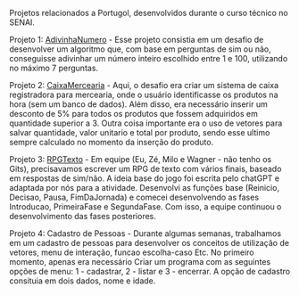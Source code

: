 Projetos relacionados a Portugol, desenvolvidos durante o curso técnico no SENAI.

Projeto 1: [AdivinhaNumero](https://github.com/siddigo/SENAI.Portugol/blob/main/AdivinhaNumero.por) - Esse projeto consistia em um desafio de desenvolver um algoritmo que, com base em perguntas de sim ou não, conseguisse adivinhar um número inteiro escolhido entre 1 e 100, utilizando no máximo 7 perguntas.

Projeto 2: [CaixaMercearia](https://github.com/siddigo/SENAI.Portugol/blob/main/CaixaMercearia.por) - Aqui, o desafio era criar um sistema de caixa registradora para mercearia, onde o usuário identificasse os produtos na hora (sem um banco de dados). Além disso, era necessário inserir um desconto de 5% para todos os produtos que fossem adquiridos em quantidade superior a 3. Outra coisa importante era o uso de vetores para salvar quantidade, valor unitario e total por produto, sendo esse ultimo sempre calculado no momento da inserção do produto.

Projeto 3: [RPGTexto](https://github.com/siddigo/SENAI.Portugol/blob/main/RPGTexto.por) - Em equipe (Eu, Zé, Milo e Wagner - não tenho os Gits), precisavamos escrever um RPG de texto com vários finais, baseado em respostas de sim/não. A ideia base do jogo foi escrita pelo chatGPT e adaptada por nós para a atividade. Desenvolvi as funções base (Reinicio, Decisao, Pausa, FimDaJornada) e comecei desenvolvendo as fases Introducao, PrimeiraFase e SegundaFase. Com isso, a equipe continuou o desenvolvimento das fases posteriores.

Projeto 4: Cadastro de Pessoas - Durante algumas semanas, trabalhamos em um cadastro de pessoas para desenvolver os conceitos de utilização de vetores, menu de interação, funcao escolha-caso Etc.
    No primeiro momento, apenas era necessário Criar um programa com as seguintes opções de menu: 1 - cadastrar, 2 - listar e 3 - encerrar. A opção de cadastro consituia em dois dados, nome e idade.